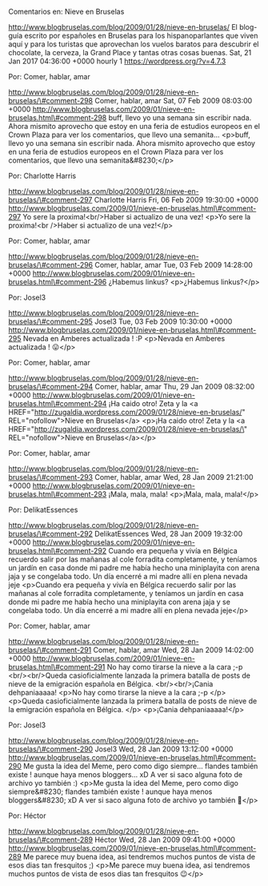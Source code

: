 Comentarios en: Nieve en Bruselas

http://www.blogbruselas.com/blog/2009/01/28/nieve-en-bruselas/ El
blog-guía escrito por españoles en Bruselas para los hispanoparlantes
que viven aquí y para los turistas que aprovechan los vuelos baratos
para descubrir el chocolate, la cerveza, la Grand Place y tantas otras
cosas buenas. Sat, 21 Jan 2017 04:36:00 +0000 hourly 1
https://wordpress.org/?v=4.7.3

Por: Comer, hablar, amar

http://www.blogbruselas.com/blog/2009/01/28/nieve-en-bruselas/\#comment-298
Comer, hablar, amar Sat, 07 Feb 2009 08:03:00 +0000
http://www.blogbruselas.com/2009/01/nieve-en-bruselas.html\#comment-298
buff, llevo yo una semana sin escribir nada. Ahora mismito aprovecho que
estoy en una feria de estudios europeos en el Crown Plaza para ver los
comentarios, que llevo una semanita\... \<p\>buff, llevo yo una semana
sin escribir nada. Ahora mismito aprovecho que estoy en una feria de
estudios europeos en el Crown Plaza para ver los comentarios, que llevo
una semanita&\#8230;\</p\>

Por: Charlotte Harris

http://www.blogbruselas.com/blog/2009/01/28/nieve-en-bruselas/\#comment-297
Charlotte Harris Fri, 06 Feb 2009 19:30:00 +0000
http://www.blogbruselas.com/2009/01/nieve-en-bruselas.html\#comment-297
Yo sere la proxima!&lt;br/&gt;Haber si actualizo de una vez! \<p\>Yo
sere la proxima!\<br /\>Haber si actualizo de una vez!\</p\>

Por: Comer, hablar, amar

http://www.blogbruselas.com/blog/2009/01/28/nieve-en-bruselas/\#comment-296
Comer, hablar, amar Tue, 03 Feb 2009 14:28:00 +0000
http://www.blogbruselas.com/2009/01/nieve-en-bruselas.html\#comment-296
¿Habemus linkus? \<p\>¿Habemus linkus?\</p\>

Por: Josel3

http://www.blogbruselas.com/blog/2009/01/28/nieve-en-bruselas/\#comment-295
Josel3 Tue, 03 Feb 2009 10:30:00 +0000
http://www.blogbruselas.com/2009/01/nieve-en-bruselas.html\#comment-295
Nevada en Amberes actualizada ! :P \<p\>Nevada en Amberes actualizada !
😛\</p\>

Por: Comer, hablar, amar

http://www.blogbruselas.com/blog/2009/01/28/nieve-en-bruselas/\#comment-294
Comer, hablar, amar Thu, 29 Jan 2009 08:32:00 +0000
http://www.blogbruselas.com/2009/01/nieve-en-bruselas.html\#comment-294
¡Ha caido otro! Zeta y la &lt;a
HREF=&quot;http://zugaldia.wordpress.com/2009/01/28/nieve-en-bruselas/&quot;
REL=&quot;nofollow&quot;&gt;Nieve en Bruselas&lt;/a&gt; \<p\>¡Ha caido
otro! Zeta y la \<a
HREF=\"http://zugaldia.wordpress.com/2009/01/28/nieve-en-bruselas/\"
REL=\"nofollow\"\>Nieve en Bruselas\</a\>\</p\>

Por: Comer, hablar, amar

http://www.blogbruselas.com/blog/2009/01/28/nieve-en-bruselas/\#comment-293
Comer, hablar, amar Wed, 28 Jan 2009 21:21:00 +0000
http://www.blogbruselas.com/2009/01/nieve-en-bruselas.html\#comment-293
¡Mala, mala, mala! \<p\>¡Mala, mala, mala!\</p\>

Por: DelikatEssences

http://www.blogbruselas.com/blog/2009/01/28/nieve-en-bruselas/\#comment-292
DelikatEssences Wed, 28 Jan 2009 19:32:00 +0000
http://www.blogbruselas.com/2009/01/nieve-en-bruselas.html\#comment-292
Cuando era pequeña y vivía en Bélgica recuerdo salir por las mañanas al
cole forradita completamente, y teníamos un jardín en casa donde mi
padre me había hecho una miniplayita con arena jaja y se congelaba todo.
Un día encerré a mi madre allí en plena nevada jeje \<p\>Cuando era
pequeña y vivía en Bélgica recuerdo salir por las mañanas al cole
forradita completamente, y teníamos un jardín en casa donde mi padre me
había hecho una miniplayita con arena jaja y se congelaba todo. Un día
encerré a mi madre allí en plena nevada jeje\</p\>

Por: Comer, hablar, amar

http://www.blogbruselas.com/blog/2009/01/28/nieve-en-bruselas/\#comment-291
Comer, hablar, amar Wed, 28 Jan 2009 14:02:00 +0000
http://www.blogbruselas.com/2009/01/nieve-en-bruselas.html\#comment-291
No hay como tirarse la nieve a la cara ;-p &lt;br/&gt;&lt;br/&gt;Queda
casioficialmente lanzada la primera batalla de posts de nieve de la
emigración española en Bélgica. &lt;br/&gt;&lt;br/&gt;¡Cania
dehpaniaaaaa! \<p\>No hay como tirarse la nieve a la cara ;-p \</p\>
\<p\>Queda casioficialmente lanzada la primera batalla de posts de nieve
de la emigración española en Bélgica. \</p\> \<p\>¡Cania
dehpaniaaaaa!\</p\>

Por: Josel3

http://www.blogbruselas.com/blog/2009/01/28/nieve-en-bruselas/\#comment-290
Josel3 Wed, 28 Jan 2009 13:12:00 +0000
http://www.blogbruselas.com/2009/01/nieve-en-bruselas.html\#comment-290
Me gusta la idea del Meme, pero como digo siempre\... flandes también
existe ! aunque haya menos bloggers\... xD A ver si saco alguna foto de
archivo yo también :) \<p\>Me gusta la idea del Meme, pero como digo
siempre&\#8230; flandes también existe ! aunque haya menos
bloggers&\#8230; xD A ver si saco alguna foto de archivo yo también
🙂\</p\>

Por: Héctor

http://www.blogbruselas.com/blog/2009/01/28/nieve-en-bruselas/\#comment-289
Héctor Wed, 28 Jan 2009 09:41:00 +0000
http://www.blogbruselas.com/2009/01/nieve-en-bruselas.html\#comment-289
Me parece muy buena idea, asi tendremos muchos puntos de vista de esos
dias tan fresquitos ;) \<p\>Me parece muy buena idea, asi tendremos
muchos puntos de vista de esos dias tan fresquitos 😉\</p\>
